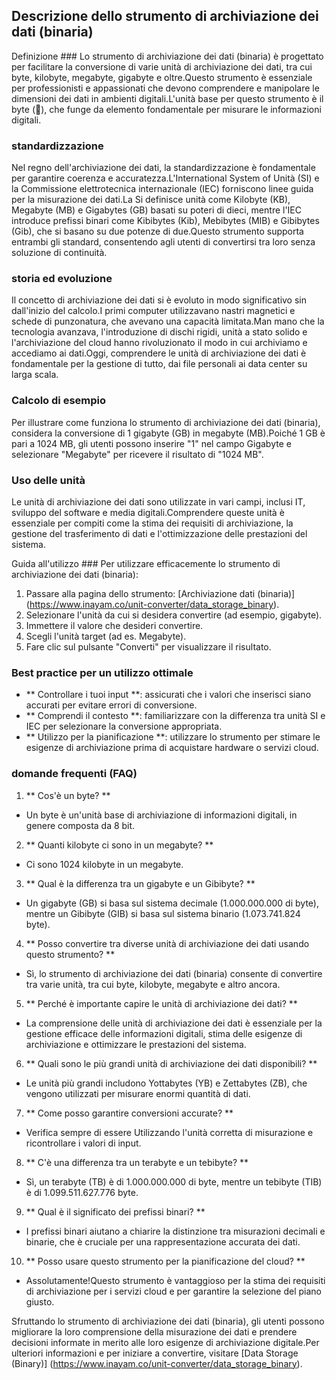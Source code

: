 ## Descrizione dello strumento di archiviazione dei dati (binaria)

Definizione ###
Lo strumento di archiviazione dei dati (binaria) è progettato per facilitare la conversione di varie unità di archiviazione dei dati, tra cui byte, kilobyte, megabyte, gigabyte e oltre.Questo strumento è essenziale per professionisti e appassionati che devono comprendere e manipolare le dimensioni dei dati in ambienti digitali.L'unità base per questo strumento è il byte (💾), che funge da elemento fondamentale per misurare le informazioni digitali.

### standardizzazione
Nel regno dell'archiviazione dei dati, la standardizzazione è fondamentale per garantire coerenza e accuratezza.L'International System of Unità (SI) e la Commissione elettrotecnica internazionale (IEC) forniscono linee guida per la misurazione dei dati.La Si definisce unità come Kilobyte (KB), Megabyte (MB) e Gigabytes (GB) basati su poteri di dieci, mentre l'IEC introduce prefissi binari come Kibibytes (Kib), Mebibytes (MIB) e Gibibytes (Gib), che si basano su due potenze di due.Questo strumento supporta entrambi gli standard, consentendo agli utenti di convertirsi tra loro senza soluzione di continuità.

### storia ed evoluzione
Il concetto di archiviazione dei dati si è evoluto in modo significativo sin dall'inizio del calcolo.I primi computer utilizzavano nastri magnetici e schede di punzonatura, che avevano una capacità limitata.Man mano che la tecnologia avanzava, l'introduzione di dischi rigidi, unità a stato solido e l'archiviazione del cloud hanno rivoluzionato il modo in cui archiviamo e accediamo ai dati.Oggi, comprendere le unità di archiviazione dei dati è fondamentale per la gestione di tutto, dai file personali ai data center su larga scala.

### Calcolo di esempio
Per illustrare come funziona lo strumento di archiviazione dei dati (binaria), considera la conversione di 1 gigabyte (GB) in megabyte (MB).Poiché 1 GB è pari a 1024 MB, gli utenti possono inserire "1" nel campo Gigabyte e selezionare "Megabyte" per ricevere il risultato di "1024 MB".

### Uso delle unità
Le unità di archiviazione dei dati sono utilizzate in vari campi, inclusi IT, sviluppo del software e media digitali.Comprendere queste unità è essenziale per compiti come la stima dei requisiti di archiviazione, la gestione del trasferimento di dati e l'ottimizzazione delle prestazioni del sistema.

Guida all'utilizzo ###
Per utilizzare efficacemente lo strumento di archiviazione dei dati (binaria):
1. Passare alla pagina dello strumento: [Archiviazione dati (binaria)] (https://www.inayam.co/unit-converter/data_storage_binary).
2. Selezionare l'unità da cui si desidera convertire (ad esempio, gigabyte).
3. Immettere il valore che desideri convertire.
4. Scegli l'unità target (ad es. Megabyte).
5. Fare clic sul pulsante "Converti" per visualizzare il risultato.

### Best practice per un utilizzo ottimale
- ** Controllare i tuoi input **: assicurati che i valori che inserisci siano accurati per evitare errori di conversione.
- ** Comprendi il contesto **: familiarizzare con la differenza tra unità SI e IEC per selezionare la conversione appropriata.
- ** Utilizzo per la pianificazione **: utilizzare lo strumento per stimare le esigenze di archiviazione prima di acquistare hardware o servizi cloud.

### domande frequenti (FAQ)

1. ** Cos'è un byte? **
- Un byte è un'unità base di archiviazione di informazioni digitali, in genere composta da 8 bit.

2. ** Quanti kilobyte ci sono in un megabyte? **
- Ci sono 1024 kilobyte in un megabyte.

3. ** Qual è la differenza tra un gigabyte e un Gibibyte? **
- Un gigabyte (GB) si basa sul sistema decimale (1.000.000.000 di byte), mentre un Gibibyte (GIB) si basa sul sistema binario (1.073.741.824 byte).

4. ** Posso convertire tra diverse unità di archiviazione dei dati usando questo strumento? **
- Sì, lo strumento di archiviazione dei dati (binaria) consente di convertire tra varie unità, tra cui byte, kilobyte, megabyte e altro ancora.

5. ** Perché è importante capire le unità di archiviazione dei dati? **
- La comprensione delle unità di archiviazione dei dati è essenziale per la gestione efficace delle informazioni digitali, stima delle esigenze di archiviazione e ottimizzare le prestazioni del sistema.

6. ** Quali sono le più grandi unità di archiviazione dei dati disponibili? **
- Le unità più grandi includono Yottabytes (YB) e Zettabytes (ZB), che vengono utilizzati per misurare enormi quantità di dati.

7. ** Come posso garantire conversioni accurate? **
- Verifica sempre di essere Utilizzando l'unità corretta di misurazione e ricontrollare i valori di input.

8. ** C'è una differenza tra un terabyte e un tebibyte? **
- Sì, un terabyte (TB) è di 1.000.000.000 di byte, mentre un tebibyte (TIB) è di 1.099.511.627.776 byte.

9. ** Qual è il significato dei prefissi binari? **
- I prefissi binari aiutano a chiarire la distinzione tra misurazioni decimali e binarie, che è cruciale per una rappresentazione accurata dei dati.

10. ** Posso usare questo strumento per la pianificazione del cloud? **
- Assolutamente!Questo strumento è vantaggioso per la stima dei requisiti di archiviazione per i servizi cloud e per garantire la selezione del piano giusto.

Sfruttando lo strumento di archiviazione dei dati (binaria), gli utenti possono migliorare la loro comprensione della misurazione dei dati e prendere decisioni informate in merito alle loro esigenze di archiviazione digitale.Per ulteriori informazioni e per iniziare a convertire, visitare [Data Storage (Binary)] (https://www.inayam.co/unit-converter/data_storage_binary).